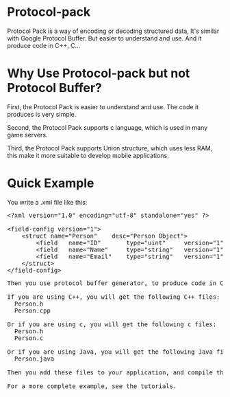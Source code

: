 Protocol-pack
=============

Protocol Pack is a way of encoding or decoding structured data, It's similar with Google Protocol Buffer. But easier to understand and use. And it produce code in C++, C...

Why Use Protocol-pack but not Protocol Buffer?
=============
First, the Protocol Pack is easier to understand and use. The code it produces is very simple.<p>
Second, the Protocol Pack supports c language, which is used in many game servers.<p>
Third, the Protocol Pack supports Union structure, which uses less RAM, this make it more suitable to develop mobile applications.

Quick Example
=============
You write a .xml file like this:
<pre>
&lt;?xml version="1.0" encoding="utf-8" standalone="yes" ?>

&lt;field-config version="1">
	&lt;struct name="Person"	desc="Person Object">
		&lt;field	name="ID"		type="uint"		version="1"		default="0"		tag="1"		desc="ID of person" />
		&lt;field	name="Name"		type="string"	version="1"		count="20"		tag="2"		desc="Name of person" />
		&lt;field	name="Email"	type="string"	version="1"		count="30"		tag="3"		desc="Email of person" />
	&lt;/struct>
&lt;/field-config>
</pre>

<!-- The following code is for txt readers -->
<!--
<?xml version="1.0" encoding="utf-8" standalone="yes" ?>

<field-config version="1">
	<struct name="Person"	desc="Person Object">
		<field	name="ID"		type="uint"		version="1"		default="0"		tag="1"		desc="ID of person" />
		<field	name="Name"		type="string"	version="1"		count="20"		tag="2"		desc="Name of person" />
		<field	name="Email"	type="string"	version="1"		count="30"		tag="3"		desc="Email of person" />
	</struct>
</field-config>
-->
<pre>
Then you use protocol buffer generator, to produce code in C++, C, C# or Java.

If you are using C++, you will get the following C++ files: 
  Person.h
  Person.cpp

Or if you are using c, you will get the following c files:
  Person.h
  Person.c

Or if you are using Java, you will get the following Java file:
  Person.java

Then you add these files to your application, and compile them with your application.

For a more complete example, see the tutorials.
</pre>
